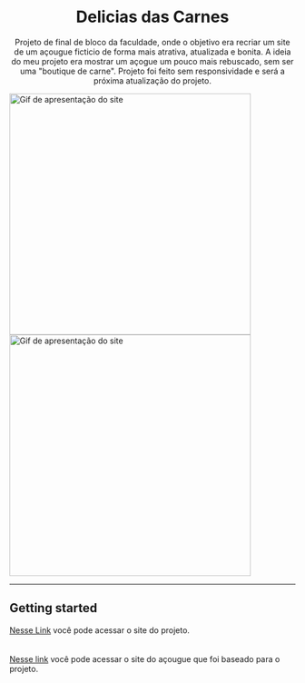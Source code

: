<h1 align="center">
<br>
Delicias das Carnes
</h1>

<p align="center">Projeto de final de bloco da faculdade, onde o objetivo era recriar um site de um açougue ficticio de forma mais atrativa, atualizada e bonita. A ideia do meu projeto era mostrar um açogue um pouco mais rebuscado, sem ser uma "boutique de carne". Projeto foi feito sem responsividade e será a próxima atualização do projeto.</p>

<div>
  <img src="img/gif1.gif" alt="Gif de apresentação do site" height="425">
  <img src="img/gif2.gif" alt="Gif de apresentação do site" height="425">
</div>

<hr />

## Getting started

<a href="">Nesse Link</a> você pode acessar o site do projeto.<br><br><br>
<a href="">Nesse link</a> você pode acessar o site do açougue que foi baseado para o projeto.<br>